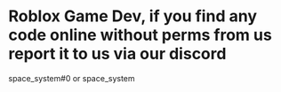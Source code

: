 # Roblox Game Dev, if you find any code online without perms from us report it to us via our discord

space_system#0 or space_system
